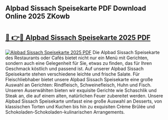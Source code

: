## Alpbad Sissach Speisekarte PDF Download Online 2025 ZKowb

# <h2><a href="http://gcb41y.nevu.top/?p=Alpbad+Sissach+Speisekarte">🔗 👉🔴 Alpbad Sissach Speisekarte 2025 PDF</a></h2>

[![Alpbad Sissach Speisekarte 2025 PDF](https://i.imgur.com/dBaPXMq.png)](http://gcb41y.nevu.top/?p=Alpbad+Sissach+Speisekarte)
Die Alpbad Sissach Speisekarte des Restaurants oder Cafés bietet nicht nur ein Menü mit Gerichten, sondern auch eine Gelegenheit für Sie, etwas zu finden, das für Ihren Geschmack köstlich und passend ist. Auf unserer Alpbad Sissach Speisekarte stehen verschiedene leichte und frische Salate. Für Fleischliebhaber bietet unsere Alpbad Sissach Speisekarte eine große Auswahl an Gerichten: Rindfleisch, Schweinefleisch, Huhn und Fisch. Unseren Auserwählten bieten wir exquisite Gerichte wie Schaschlik und Steak an, die auf einem alten, natürlichen Feuer zubereitet werden. Unsere Alpbad Sissach Speisekarte umfasst eine große Auswahl an Desserts, von klassischen Torten und Kuchen bis hin zu exquisiten Crème Brûlée und Schokoladen-Schokoladen-kulinarischen Arrangements.

